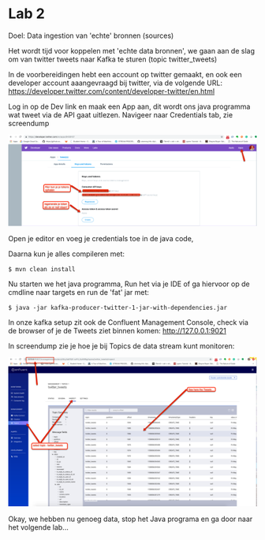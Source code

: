 # Lab 2

Doel: Data ingestion van 'echte' bronnen (sources)

Het wordt tijd voor koppelen met 'echte data bronnen', we gaan aan de slag om van twitter tweets naar Kafka te sturen (topic twitter_tweets)

In de voorbereidingen hebt een account op twitter gemaakt, en ook een developer account aaangevraagd bij twitter, via de volgende URL: https://developer.twitter.com/content/developer-twitter/en.html

Log in op de Dev link en maak een App aan, dit wordt ons java programma wat tweet via de API gaat uitlezen. Navigeer naar Credentials tab, zie screendump 

![image](img/lab02_cred_tw.png "credentials")

Open je editor en voeg je credentials toe in de java code,

Daarna kun je alles compileren met:

    $ mvn clean install

Nu starten we het java programma, Run het via je IDE of ga hiervoor op de cmdline naar targets en run de 'fat' jar met:

    $ java -jar kafka-producer-twitter-1-jar-with-dependencies.jar

In onze kafka setup zit ook de Confluent Management Console, check via de browser of je de Tweets ziet binnen komen: http://127.0.0.1:9021

In screendump zie je hoe je bij Topics de data stream kunt monitoren:

![image](img/lab02_check.png "check")

Okay, we hebben nu genoeg data, stop het Java programa en ga door naar het volgende lab...